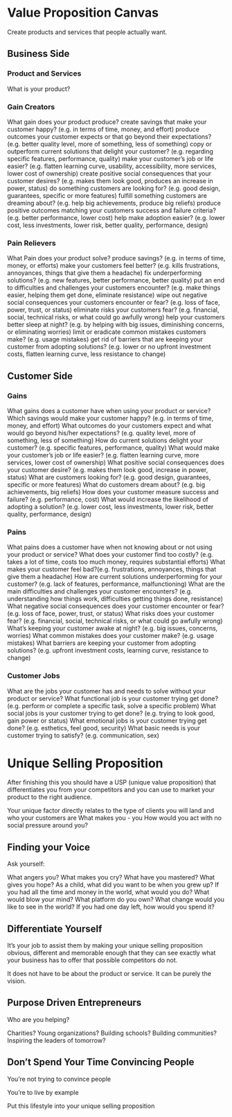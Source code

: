 # Value Proposition Canvas

Create products and services that people actually want.

## Business Side

### Product and Services

What is your product?

### Gain Creators

What gain does your product produce?
create savings that make your customer happy? (e.g. in terms of time, money, and effort)
produce outcomes your customer expects or that go beyond their expectations? (e.g. better quality level, more of something, less of something)
copy or outperform current solutions that delight your customer? (e.g. regarding specific features, performance, quality)
make your customer’s job or life easier? (e.g. flatten learning curve, usability, accessibility, more services, lower cost of ownership)
create positive social consequences that your customer desires? (e.g. makes them look good, produces an increase in power, status)
do something customers are looking for? (e.g. good design, guarantees, specific or more features)
fulfill something customers are dreaming about? (e.g. help big achievements, produce big reliefs)
produce positive outcomes matching your customers success and failure criteria? (e.g. better performance, lower cost)
help make adoption easier? (e.g. lower cost, less investments, lower risk, better quality, performance, design)

### Pain Relievers

What Pain does your product solve?
produce savings? (e.g. in terms of time, money, or efforts)
make your customers feel better? (e.g. kills frustrations, annoyances, things that give them a headache)
fix underperforming solutions? (e.g. new features, better performance, better quality)
put an end to difficulties and challenges your customers encounter? (e.g. make things easier, helping them get done, eliminate resistance)
wipe out negative social consequences your customers encounter or fear? (e.g. loss of face, power, trust, or status)
eliminate risks your customers fear? (e.g. financial, social, technical risks, or what could go awfully wrong)
help your customers better sleep at night? (e.g. by helping with big issues, diminishing concerns, or eliminating worries)
limit or eradicate common mistakes customers make? (e.g. usage mistakes)
get rid of barriers that are keeping your customer from adopting solutions? (e.g. lower or no upfront investment costs, flatten learning curve, less resistance to change)

## Customer Side

### Gains

What gains does a customer have when using your product or service?
Which savings would make your customer happy? (e.g. in terms of time, money, and effort)
What outcomes do your customers expect and what would go beyond his/her expectations? (e.g. quality level, more of something, less of something)
How do current solutions delight your customer? (e.g. specific features, performance, quality)
What would make your customer’s job or life easier? (e.g. flatten learning curve, more services, lower cost of ownership)
What positive social consequences does your customer desire? (e.g. makes them look good, increase in power, status)
What are customers looking for? (e.g. good design, guarantees, specific or more features)
What do customers dream about? (e.g. big achievements, big reliefs)
How does your customer measure success and failure? (e.g. performance, cost)
What would increase the likelihood of adopting a solution? (e.g. lower cost, less investments, lower risk, better quality, performance, design)

### Pains

What pains does a customer have when not knowing about or not using your product or service?
What does your customer find too costly? (e.g. takes a lot of time, costs too much money, requires substantial efforts)
What makes your customer feel bad?(e.g. frustrations, annoyances, things that give them a headache)
How are current solutions underperforming for your customer? (e.g. lack of features, performance, malfunctioning)
What are the main difficulties and challenges your customer encounters? (e.g. understanding how things work, difficulties getting things done, resistance)
What negative social consequences does your customer encounter or fear? (e.g. loss of face, power, trust, or status)
What risks does your customer fear? (e.g. financial, social, technical risks, or what could go awfully wrong)
What’s keeping your customer awake at night? (e.g. big issues, concerns, worries)
What common mistakes does your customer make? (e.g. usage mistakes)
What barriers are keeping your customer from adopting solutions? (e.g. upfront investment costs, learning curve, resistance to change)

### Customer Jobs

What are the jobs your customer has and needs to solve without your product or service?
What functional job is your customer trying get done? (e.g. perform or complete a specific task, solve a specific problem)
What social jobs is your customer trying to get done? (e.g. trying to look good, gain power or status)
What emotional jobs is your customer trying get done? (e.g. esthetics, feel good, security)
What basic needs is your customer trying to satisfy? (e.g. communication, sex)

# Unique Selling Proposition

After finishing this you should have a USP (unique value proposition) that differentiates you from your competitors and you can use to market your product to the right audience.

Your unique factor directly relates to the type of clients you will land and who your customers are
What makes you - you
How would you act with no social pressure around you?

## Finding your Voice

Ask yourself:

What angers you?
What makes you cry?
What have you mastered?
What gives you hope?
As a child, what did you want to be when you grew up?
If you had all the time and money in the world, what would you do?
What would blow your mind?
What platform do you own?
What change would you like to see in the world?
If you had one day left, how would you spend it?

## Differentiate Yourself

It’s your job to assist them by making your unique selling proposition obvious, different and memorable enough that they can see exactly what your business has to offer that possible competitors do not.

It does not have to be about the product or service. It can be purely the vision.

## Purpose Driven Entrepreneurs

Who are you helping?

Charities?
Young organizations?
Building schools?
Building communities?
Inspiring the leaders of tomorrow?

## Don’t Spend Your Time Convincing People

You’re not trying to convince people

You’re to live by example

Put this lifestyle into your unique selling proposition

